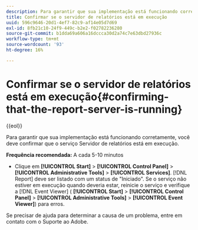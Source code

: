 ```yaml
---
description: Para garantir que sua implementação está funcionando corretamente, você deve confirmar que o serviço Servidor de relatórios está em execução.
title: Confirmar se o servidor de relatórios está em execução
uuid: 596c9646-20d1-4ef7-82c9-af14e05d7d69
exl-id: 8fb21c10-24f9-449c-b2e2-f02782236280
source-git-commit: b1dda69a606a16dccca30d2a74c7e63dbd27936c
workflow-type: tm+mt
source-wordcount: '93'
ht-degree: 16%

---
```


# Confirmar se o servidor de relatórios está em execução{#confirming-that-the-report-server-is-running}

{{eol}}

Para garantir que sua implementação está funcionando corretamente, você deve confirmar que o serviço Servidor de relatórios está em execução.

**Frequência recomendada:** A cada 5-10 minutos

* Clique em **[!UICONTROL Start]** > **[!UICONTROL Control Panel]** > **[!UICONTROL Administrative Tools]** > **[!UICONTROL Services]**. [!DNL Report] deve ser listado com um status de &quot;Iniciado&quot;. Se o serviço não estiver em execução quando deveria estar, reinicie o serviço e verifique a [!DNL Event Viewer] ( **[!UICONTROL Start]** > **[!UICONTROL Control Panel]** > **[!UICONTROL Administrative Tools]** > **[!UICONTROL Event Viewer]**) para erros.

Se precisar de ajuda para determinar a causa de um problema, entre em contato com o Suporte ao Adobe.
